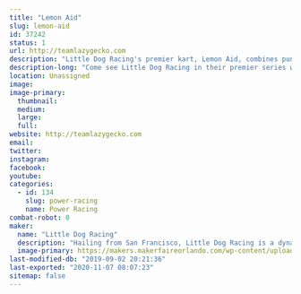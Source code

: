 ```yaml
---
title: "Lemon Aid"
slug: lemon-aid
id: 37242
status: 1
url: http://teamlazygecko.com
description: "Little Dog Racing's premier kart, Lemon Aid, combines punnery excellence with a lean, mean, racing machine."
description-long: "Come see Little Dog Racing in their premier series with their go kart, Lemon Aid. Having already competed at the Detroit and Milwaukee Maker Faire's, Lemon Aid is looking to end its season with a medal - all during Little Dog Racing's first season!"
location: Unassigned
image: 
image-primary:
  thumbnail: 
  medium: 
  large: 
  full: 
website: http://teamlazygecko.com
email: 
twitter: 
instagram: 
facebook: 
youtube: 
categories:
  - id: 134
    slug: power-racing
    name: Power Racing
combat-robot: 0
maker:
  name: "Little Dog Racing"
  description: "Hailing from San Francisco, Little Dog Racing is a dynamic duo in their first year of Power Wheels racing. Makers Katie and Alex work as software and electrical engineers during the day, mentor high school students on a robotics team in the afternoon, and make lean mean racing machines by night."
  image-primary: https://makers.makerfaireorlando.com/wp-content/uploads/2019/08/lildog.png
last-modified-db: "2019-09-02 20:21:36"
last-exported: "2020-11-07 08:07:23"
sitemap: false
---
```

